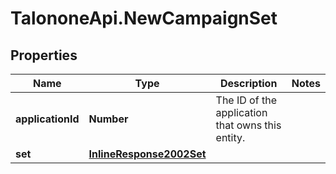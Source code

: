 # TalononeApi.NewCampaignSet

## Properties
Name | Type | Description | Notes
------------ | ------------- | ------------- | -------------
**applicationId** | **Number** | The ID of the application that owns this entity. | 
**set** | [**InlineResponse2002Set**](InlineResponse2002Set.md) |  | 


